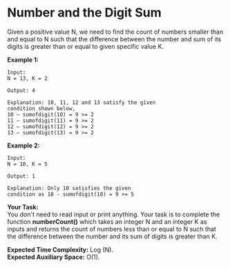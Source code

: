 # Number and the Digit Sum 
Given a positive value N, we need to find the count of numbers smaller than and equal to N such that the difference between the number and sum of its digits is greater than or equal to given specific value K.

**Example 1:**
```
Input:
N = 13, K = 2

Output: 4

Explanation: 10, 11, 12 and 13 satisfy the given
condition shown below,
10 – sumofdigit(10) = 9 >= 2
11 – sumofdigit(11) = 9 >= 2
12 – sumofdigit(12) = 9 >= 2
13 – sumofdigit(13) = 9 >= 2  
```
**Example 2:**
```
Input: 
N = 10, K = 5

Output: 1

Explanation: Only 10 satisfies the given
condition as 10 - sumofdigit(10) = 9 >= 5
```
**Your Task:**<br>
You don't need to read input or print anything. Your task is to complete the function **numberCount()** which takes an integer N and an integer K as inputs and returns the count of numbers less than or equal to N such that the difference between the number and its sum of digits is greater than K.


**Expected Time Complexity:** Log (N).<br>
**Expected Auxiliary Space:** O(1).
